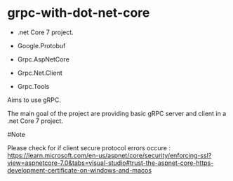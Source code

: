 # grpc-with-dot-net-core

* .net Core 7 project.

* Google.Protobuf

* Grpc.AspNetCore

* Grpc.Net.Client

* Grpc.Tools

Aims to use gRPC.

The main goal of the project are providing basic gRPC server and client in a .net Core 7 project.

#Note

Please check for if client secure protocol errors occure : https://learn.microsoft.com/en-us/aspnet/core/security/enforcing-ssl?view=aspnetcore-7.0&tabs=visual-studio#trust-the-aspnet-core-https-development-certificate-on-windows-and-macos
